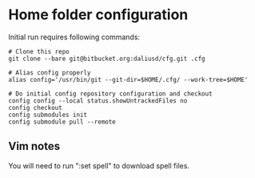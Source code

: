 Home folder configuration
=========================

Initial run requires following commands:

```console
# Clone this repo
git clone --bare git@bitbucket.org:daliusd/cfg.git .cfg

# Alias config properly
alias config='/usr/bin/git --git-dir=$HOME/.cfg/ --work-tree=$HOME'

# Do initial config repository configuration and checkout
config config --local status.showUntrackedFiles no
config checkout
config submodules init
config submodule pull --remote
```

Vim notes
---------

You will need to run ":set spell" to download spell files.
